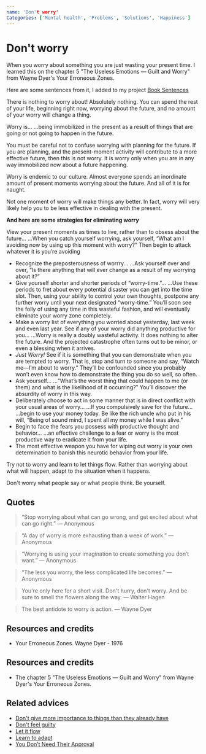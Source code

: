 ```yaml
---
name: 'Don't worry'
Categories: ['Mental health', 'Problems', 'Solutions', 'Happiness']
---
```

# Don't worry

When you worry about something you are just wasting your present time. I learned this on the chapter 5 "The Useless Emotions — Guilt and Worry" from Wayne Dyer's Your Erroneous Zones.

Here are some sentences from it, I added to my project [Book Sentences](https://github.com/reymon359/book-sentences/blob/master/books/your-erroneous-zones/README.md#5-the-useless-emotions--guilt-and-worry)

There is nothing to worry about! Absolutely nothing. You can spend the rest of your life, beginning right now, worrying about the future, and no amount of your worry will change a thing.

Worry is... ...being immobilized in the present as a result of things that are going or not going to happen in the future.

You must be careful not to confuse worrying with planning for the future. If you are planning, and the present-moment activity will contribute to a more effective future, then this is not worry. It is worry only when you are in any way immobilized now about a future happening.

Worry is endemic to our culture. Almost everyone spends an inordinate amount of present moments worrying about the future. And all of it is for naught.

Not one moment of worry will make things any better. In fact, worry will very likely help you to be less effective in dealing with the present.

**And here are some strategies for eliminating worry**

View your present moments as times to live, rather than to obsess about the future... ...When you catch yourself worrying, ask yourself, “What am I avoiding now by using up this moment with worry?” Then begin to attack whatever it is you’re avoiding

- Recognize the preposterousness of worrry... ...Ask yourself over and over, “Is there anything that will ever change as a result of my worrying about it?”
- Give yourself shorter and shorter periods of “worry-time.”... ...Use these periods to fret about every potential disaster you can get into the time slot. Then, using your ability to control your own thoughts, postpone any further worry until your next designated “worry-time.” You’ll soon see the folly of using any time in this wasteful fashion, and will eventually eliminate your worry zone completely.
- Make a worry list of everything you worried about yesterday, last week and even last year. See if any of your worry did anything productive for you... ...Worry is really a doubly wasteful activity. It does nothing to alter the future. And the projected catastrophe often turns out to be minor, or even a blessing when it arrives.
- _Just Worry!_ See if it is something that you can demonstrate when you are tempted to worry. That is, stop and turn to someone and say, “Watch me—I’m about to worry.” They’ll be confounded since you probably won’t even know how to demonstrate the thing you do so well, so often.
- Ask yourself... ...“What’s the worst thing that could happen to me (or them) and what is the likelihood of it occurring?” You’ll discover the absurdity of worry in this way.
- Deliberately choose to act in some manner that is in direct conflict with your usual areas of worry... ...If you compulsively save for the future... ...begin to use your money today. Be like the rich uncle who put in his will, “Being of sound mind, I spent all my money while I was alive.”
- Begin to face the fears you possess with productive thought and behavior... ...an effective challenge to a fear or worry is the most productive way to eradicate it from your life.
- The most effective weapon you have for wiping out worry is your own determination to banish this neurotic behavior from your life.

Try not to worry and learn to let things flow. Rather than worrying about what will happen, adapt to the situation when it happens.

Don't worry what people say or what people think. Be yourself.

## Quotes

> “Stop worrying about what can go wrong, and get excited about what can go right.” ― Anonymous

> “A day of worry is more exhausting than a week of work.” ― Anonymous

> “Worrying is using your imagination to create something you don’t want.” ― Anonymous

> “The less you worry, the less complicated life becomes.” ― Anonymous

> You're only here for a short visit. Don't hurry, don't worry. And be sure to smell the flowers along the way. ― Walter Hagen

> The best antidote to worry is action. ― Wayne Dyer

## Resources and credits

- Your Erroneous Zones. Wayne Dyer - 1976

## Resources and credits

- The chapter 5 "The Useless Emotions — Guilt and Worry" from Wayne Dyer's Your Erroneous Zones.

## Related advices

- [Don't give more importance to things than they already have](../Don't%20give%20more%20importance%20to%20things%20than%20they%20already%20have/index.md)
- [Don't feel guilty](../Don't%20feel%20guilty/index.md)
- [Let it flow](../Let%20it%20flow/index.md)
- [Learn to adapt](../Learn%20to%20adapt/index.md)
- [You Don’t Need Their Approval](../You%20don't%20need%20their%20approval/index.md)